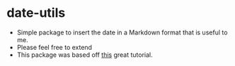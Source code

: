 date-utils
==========

* Simple package to insert the date in a Markdown format that is useful to me.
* Please feel free to extend
* This package was based off [this](https://atom.io/docs/v0.186.0/your-first-package) great tutorial.
